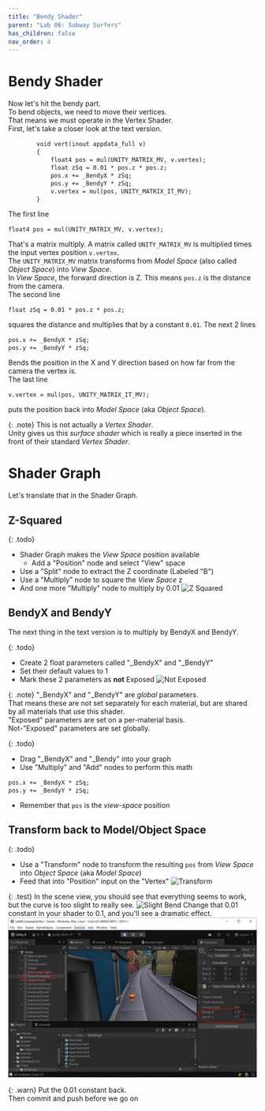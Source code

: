 ```yaml
---
title: "Bendy Shader"
parent: "Lab 06: Subway Surfers"
has_children: false
nav_order: 4
---
```


# Bendy Shader
Now let's hit the bendy part.\
To bend objects, we need to move their vertices.\
That means we must operate in the Vertex Shader.\
First, let's take a closer look at the text version.
```
        void vert(inout appdata_full v)
        {
            float4 pos = mul(UNITY_MATRIX_MV, v.vertex);
            float zSq = 0.01 * pos.z * pos.z;
            pos.x += _BendyX * zSq;
            pos.y += _BendyY * zSq;
            v.vertex = mul(pos, UNITY_MATRIX_IT_MV);
        }
```
The first line
```
float4 pos = mul(UNITY_MATRIX_MV, v.vertex);
```
That's a matrix multiply. A matrix called `UNITY_MATRIX_MV` is multiplied times the input vertex position `v.vertex`.\
The `UNITY_MATRIX_MV` matrix transforms from *Model Space* (also called *Object Space*) into *View Space*.\
In *View Space*, the forward direction is Z. This means `pos.z` is the distance from the camera.\
The second line
```
float zSq = 0.01 * pos.z * pos.z;
```
squares the distance and multiplies that by a constant `0.01`.
The next 2 lines
```
pos.x += _BendyX * zSq;
pos.y += _BendyY * zSq;
```
Bends the position in the X and Y direction based on how far from the camera the vertex is.\
The last line
```
v.vertex = mul(pos, UNITY_MATRIX_IT_MV);
```
puts the position back into *Model Space* (aka *Object Space*).

{: .note}
This is not actually a *Vertex Shader*.\
Unity gives us this *surface shader* which is really a piece inserted in the front of their standard *Vertex Shader*.

# Shader Graph
Let's translate that in the Shader Graph.

## Z-Squared

{: .todo}
* Shader Graph makes the *View Space* position available
    * Add a "Position" node and select "View" space
* Use a "Split" node to extract the Z coordinate (Labeled "B")
* Use a "Multiply" node to square the *View Space* z
* And one more "Multiply" node to multiply by 0.01
![Z Squared](images/lab06/zsquared.jpg "Z Squared")

## BendyX and BendyY
The next thing in the text version is to multiply by BendyX and BendyY.

{: .todo}
* Create 2 float parameters called "_BendyX" and "_BendyY"
* Set their default values to 1
* Mark these 2 parameters as **not** Exposed
![Not Exposed](images/lab06/bendyx.jpg "Not Exposed")

{: .note}
"_BendyX" and "_BendyY" are *global* parameters.\
That means these are not set separately for each material, but are shared by all materials that use this shader.\
"Exposed" parameters are set on a per-material basis.\
Not-"Exposed" parameters are set globally.

{: .todo}
* Drag "_BendyX" and "_Bendy" into your graph
* Use "Multiply" and "Add" nodes to perform this math
```
pos.x += _BendyX * zSq;
pos.y += _BendyY * zSq;
```
* Remember that `pos` is the *view-space* position

## Transform back to Model/Object Space

{: .todo}
* Use a "Transform" node to transform the resulting `pos` from *View Space* into *Object Space* (aka *Model Space*)
* Feed that into "Position" input on the "Vertex"
![Transform](images/lab06/transform.jpg "Transform")

{: .test}
In the scene view, you should see that everything seems to work, but the curve is too slight to really see.
![Slight Bend](images/lab06/bendy1.jpg "Slight Bend")
Change that 0.01 constant in your shader to 0.1, and you'll see a dramatic effect.
![Big Bend](images/lab06/bendy2.jpg "Big Bend")

{: .warn}
Put the 0.01 constant back.\
Then commit and push before we go on


